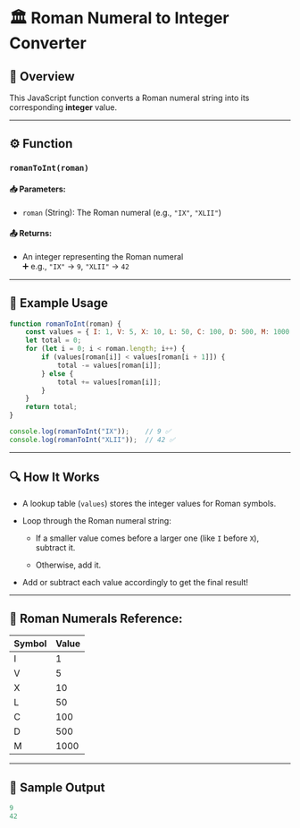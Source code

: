 # 🏛️ Roman Numeral to Integer Converter

## 📜 Overview  
This JavaScript function converts a Roman numeral string into its corresponding **integer** value.

---

## ⚙️ Function

### `romanToInt(roman)`

#### 📥 Parameters:
- `roman` (String): The Roman numeral (e.g., `"IX"`, `"XLII"`)

#### 📤 Returns:
- An integer representing the Roman numeral  
  ➕ e.g., `"IX"` → `9`, `"XLII"` → `42`

---

## 🧪 Example Usage

```javascript
function romanToInt(roman) {
    const values = { I: 1, V: 5, X: 10, L: 50, C: 100, D: 500, M: 1000 };
    let total = 0;
    for (let i = 0; i < roman.length; i++) {
        if (values[roman[i]] < values[roman[i + 1]]) {
            total -= values[roman[i]];
        } else {
            total += values[roman[i]];
        }
    }
    return total;
}

console.log(romanToInt("IX"));    // 9 ✅
console.log(romanToInt("XLII"));  // 42 ✅
```

---
## 🔍 How It Works
- A lookup table (`values`) stores the integer values for Roman symbols.

- Loop through the Roman numeral string:

    - If a smaller value comes before a larger one (like `I` before `X`), subtract it.

    - Otherwise, add it.

- Add or subtract each value accordingly to get the final result!

---
## 🧠 Roman Numerals Reference:

|Symbol |	Value|
|-------|------|
|  I    |  1   |
|V|5|
|X|10|
|L|50|
|C|100|
|D|500|
|M|1000|

---
## 🧾 Sample Output
```yaml
9
42
```
